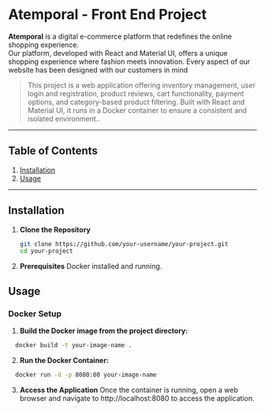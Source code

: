 # Atemporal - Front End Project

**Atemporal** is a digital e-commerce platform that redefines the online shopping experience.  
Our platform, developed with React and Material UI, offers a unique shopping experience where fashion meets innovation. Every aspect of our website has been designed with our customers in mind

> This project is a web application offering inventory management, user login and registration, product reviews, cart functionality, payment options, and category-based product filtering. Built with React and Material UI, it runs in a Docker container to ensure a consistent and isolated environment..

---

## Table of Contents

1. [Installation](##installation)
2. [Usage](##usage)

---

## Installation

1. **Clone the Repository**
   ```bash
   git clone https://github.com/your-username/your-project.git
   cd your-project
   ```
2. **Prerequisites**
   Docker installed and running.

## Usage

### Docker Setup

1. **Build the Docker image from the project directory:**

```bash
  docker build -t your-image-name .
```

2. **Run the Docker Container:**

```bash
  docker run -d -p 8080:80 your-image-name
```

3. **Access the Application**
   Once the container is running, open a web browser and navigate to http://localhost:8080 to access the application.
